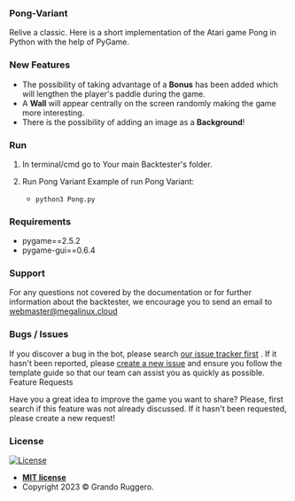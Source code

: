 ### Pong-Variant
Relive a classic. Here is a short implementation of the Atari game Pong in Python with the help of PyGame.

### New Features ###

* The possibility of taking advantage of a **Bonus** has been added which will lengthen the player's paddle during the game.
* A **Wall** will appear centrally on the screen randomly making the game more interesting.
* There is the possibility of adding an image as a **Background**!

### Run ###

1. In terminal/cmd go to Your main Backtester's folder.
2. Run Pong Variant
    Example of run Pong Variant:

    * `python3 Pong.py`
  
### Requirements ###

* pygame==2.5.2
* pygame-gui==0.6.4

### Support ###

For any questions not covered by the documentation or for further information about the backtester, we encourage you to send an email to webmaster@megalinux.cloud

### Bugs / Issues ###

If you discover a bug in the bot, please search [our issue tracker first](https://github.com/Megalinux/Pong-Variant/issues?q=is%3Aissue) . If it hasn't been reported, please [create a new issue](https://github.com/Megalinux/Pong-Variant/issues/new) and ensure you follow the template guide so that our team can assist you as quickly as possible.
Feature Requests

Have you a great idea to improve the game you want to share? Please, first search if this feature was not already discussed. If it hasn't been requested, please create a new request!

### License

[![License](http://img.shields.io/:license-mit-blue.svg?style=flat-square)](http://badges.mit-license.org)

- **[MIT license](http://opensource.org/licenses/mit-license.php)**
- Copyright 2023 © Grando Ruggero.
